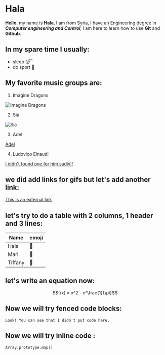 # Hala

**Hello**, my name is **Hala**, I am from Syria, I have an Engineering degree in **_Computer engineering and Control_**, I am here to learn how to use __Git__ and __Github__.

## In my spare time I usually:

- sleep :sleeping:
- do sport :running: 

## My favorite music groups are: 

1. Imagine Dragons

![Imagine Dragons](https://media.giphy.com/media/V9fvI9MHHl2saCfuzJ/giphy.gif)

2. Sia

![Sia](https://media.giphy.com/media/l2Sqeg2IDXbd5of2o/giphy.gif)

3. Adel

[Adel](https://media.giphy.com/media/tON54JfIBqAVkohls7/giphy.gif)

4. Ludovico Einaudi

[I didn't found one for him sadly!!](https://media.giphy.com/media/l3vR3yQePff1586YM/giphy.gif)

## we did add links for gifs but let's add another link:

[This is an external link](https://www.google.com/)

## let's try to do a table with 2 columns, 1 header and 3 lines:

|Name   |emoji      |
|-------|-----------|
|Hala   |:nail_care:|
|Mari   |:cherry_blossom:|
|Tiffany|:tulip:    |

## let's write an equation now:

$$f(x) = x^2 - x^\frac{1}{\pi}$$

## Now we will try fenced code blocks:

```
Look! You can see that I didn't put code here.
```
## Now we will try inline code :

`Array.prototype.map()`
